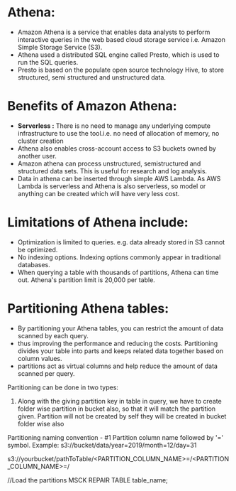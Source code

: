 # Athena:
- Amazon Athena is a service that enables data analysts to perform interactive queries in the web based cloud storage service i.e. Amazon Simple Storage Service (S3).
- Athena used a distributed SQL engine called Presto, which is used to run the SQL queries.
- Presto is based on the populate open source technology Hive, to store structured, semi structured and unstructured data.

# Benefits of Amazon Athena:
- **Serverless :** There is no need to manage any underlying compute infrastructure to use the tool.i.e. no need of allocation of memory, no cluster creation
- Athena also enables cross-account access to S3 buckets owned by another user.
- Amazon athena can process unstructured, semistructured and structured data sets. This is useful for research and log analysis.
- Data in athena can be inserted through simple AWS Lambda. As AWS Lambda is serverless and Athena is also serverless, so model or anything can be created which will have very less cost.

# Limitations of Athena include:
- Optimization is limited to queries. e.g. data already stored in S3 cannot be optimized.
- No indexing options. Indexing options commonly appear in traditional databases.
- When querying a table with thousands of partitions, Athena can time out. Athena's partition limit is 20,000 per table.

# Partitioning Athena tables:
- By partitioning your Athena tables, you can restrict the amount of data scanned by each query.
- thus improving the performance and reducing the costs. Partitioning divides your table into parts and keeps related data together based on column values.
- partitions act as virtual columns and help reduce the amount of data scanned per query.

Partitioning can be done in two types:
1) Along with the giving partition key in table in query, we have to create folder wise partition in bucket also, so that it will match the partition given. Partition will not be created by self they will be created in bucket folder wise also 

Partitioning naming convention - #1
Partition column name followed by  '=' symbol.
Example: s3://bucket/data/year=2019/month=12/day=31

s3://yourbucket/pathToTable/<PARTITION_COLUMN_NAME>=<VALUE>/<PARTITION_COLUMN_NAME>=<VALUE>/

//Load the partitions
MSCK REPAIR TABLE table_name;
